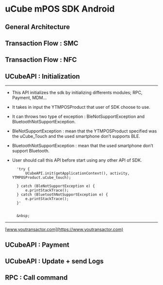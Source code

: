# uCube mPOS SDK Android

## General Architecture

## Transaction Flow : SMC

## Transaction Flow : NFC

## UCubeAPI : Initialization
------
* This API initializes the sdk by initializing differents modules; RPC, Payment, MDM…
* It takes in input the YTMPOSProduct that user of SDK choose to use.
* It can throws two type of exception : BleNotSupportException and BluetoothNotSupportException.
* BleNotSupportException : mean that the YTMPOSProduct specified was the uCube_Touch and the used smartphone don’t supports BLE.
* BluetoothNotSupportException : mean that the used smartphone don’t support Bluetooth. 
* User should call this API before start using any other API of SDK. 

	

		'try {
			UCubeAPI.init(getApplicationContext(), activity, YTMPOSProduct.uCube_touch);

		} catch (BleNotSupportException e) {
	  		e.printStackTrace();
		} catch (BluetoothNotSupportException e) {
 	  		e.printStackTrace();
		}'


		&nbsp;
------
[www.youtransactor.com](https://www.youtransactor.com)

## UCubeAPI : Payment

## UCubeAPI : Update + send Logs

## RPC : Call command